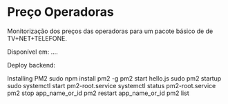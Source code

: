 # Preço Operadoras

Monitorização dos preços das operadoras para um pacote básico de de TV+NET+TELEFONE.

Disponível em: ....




Deploy backend:

Installing PM2
sudo npm install pm2 -g
pm2 start hello.js
sudo pm2 startup
sudo systemctl start pm2-root.service
systemctl status pm2-root.service
pm2 stop app_name_or_id
pm2 restart app_name_or_id
pm2 list
